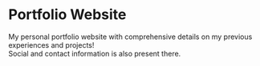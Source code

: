 # Portfolio Website
My personal portfolio website with comprehensive details on my previous experiences and projects!  
Social and contact information is also present there.
